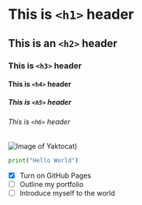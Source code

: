 # This is `<h1>` header

## This is an `<h2>` header

### This is `<h3>` header

#### This is `<h4>` header

##### This is `<h5>` header

###### This is `<h6>` header

![Image of Yaktocat](https://octodex.github.com/images/yaktocat.png))

```python
print("Hello World")
```
- [X] Turn on GitHub Pages
- [ ] Outline my portfolio
- [ ] Introduce myself to the world
